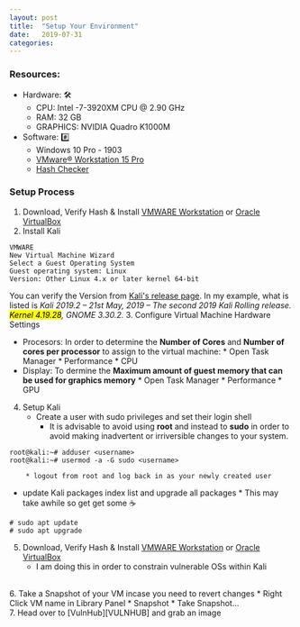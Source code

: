 ```yaml
---
layout: post
title:  "Setup Your Environment"
date:   2019-07-31
categories: 
---
```


### Resources:
* Hardware: :hammer_and_wrench:
	* CPU: Intel -7-3920XM CPU @ 2.90 GHz
	* RAM: 32 GB 
	* GRAPHICS: NVIDIA Quadro K1000M
* Software: :hash:
	* Windows 10 Pro - 1903
	* [VMware® Workstation 15 Pro][VMWARE]
	* [Hash Checker][HASH]

### Setup Process 
1. Download, Verify Hash & Install [VMWARE Workstation][VMWARE] or [Oracle VirtualBox][ORACLE] 
2. Install Kali
```
VMWARE 
New Virtual Machine Wizard
Select a Guest Operating System
Guest operating system: Linux
Version: Other Linux 4.x or later kernel 64-bit
```
You can verify the Version from [Kali's release page][KALI]. In my example, what is listed is *Kali 2019.2 – 21st May, 2019 – The second 2019 Kali Rolling release. <mark>Kernel 4.19.28</mark>, GNOME 3.30.2.*
3. Configure Virtual Machine Hardware Settings
*	Procesors: In order to determine the **Number of Cores** and **Number of cores per processor** to assign to the virtual machine:
		*	Open Task Manager
			*	Performance
				*	CPU
*	Display: To dermine the **Maximum amount of guest memory that can be used for graphics memory**
		*	Open Task Manager
			*	Performance 
				*	GPU

4. Setup Kali
	*	Create a user with sudo privileges and set their login shell
		*	It is advisable to avoid using **root** and instead to **sudo** in order to avoid making inadvertent or irriversible changes to your system.	
```console
root@kali:~# adduser <username>
root@kali:~# usermod -a -G sudo <username>
```
		* logout from root and log back in as your newly created user
* update Kali packages index list and upgrade all packages
		* This may take awhile so get get some :coffee:
```console
# sudo apt update
# sudo apt upgrade
```

5. Download, Verify Hash & Install [VMWARE Workstation][VMWARE] or [Oracle VirtualBox][ORACLE] 
	* I am doing this in order to constrain vulnerable OSs within Kali    
<br/>
6. Take a Snapshot of your VM incase you need to revert changes
	* Right Click VM name in Library Panel
		* Snapshot
			* Take Snapshot...   
<br/>
7. Head over to [VulnHub][VULNHUB] and grab an image 

[VMWARE]: https://www.vmware.com/products/workstation-pro.html
[HASH]: https://hashchecker.net/
[ORACLE]: https://www.virtualbox.org/
[KALI]: https://www.kali.org/kali-linux-releases/
[VULNHUB]: https://www.vulnhub.com/